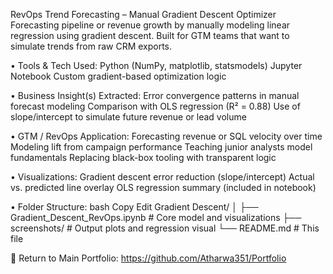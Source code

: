 RevOps Trend Forecasting – Manual Gradient Descent Optimizer
 Forecasting pipeline or revenue growth by manually modeling linear regression using gradient descent. Built for GTM teams that want to simulate trends from raw CRM exports.

• Tools & Tech Used:
Python (NumPy, matplotlib, statsmodels)
Jupyter Notebook
Custom gradient-based optimization logic

• Business Insight(s) Extracted:
Error convergence patterns in manual forecast modeling
Comparison with OLS regression (R² = 0.88)
Use of slope/intercept to simulate future revenue or lead volume

• GTM / RevOps Application:
Forecasting revenue or SQL velocity over time
Modeling lift from campaign performance
Teaching junior analysts model fundamentals
Replacing black-box tooling with transparent logic

• Visualizations:
Gradient descent error reduction (slope/intercept)
Actual vs. predicted line overlay
OLS regression summary (included in notebook)


• Folder Structure:
bash
Copy
Edit
Gradient Descent/
│
├── Gradient_Descent_RevOps.ipynb    # Core model and visualizations
├── screenshots/                     # Output plots and regression visual
└── README.md                        # This file

🔗 Return to Main Portfolio: https://github.com/Atharwa351/Portfolio
